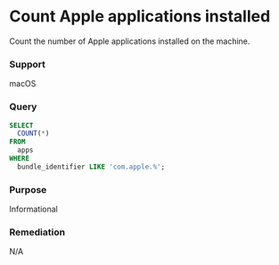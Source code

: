 # Count Apple applications installed

Count the number of Apple applications installed on the machine.

### Support
macOS

### Query
```sql
SELECT
  COUNT(*)
FROM
  apps
WHERE
  bundle_identifier LIKE 'com.apple.%';
```
### Purpose
Informational

### Remediation
N/A
